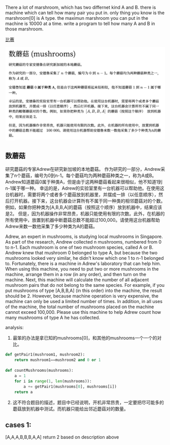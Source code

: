 There a lot of marshroom, which has two differnet kind A and B. there is machine which can tell how many pair you put in. only thing you know is the marshroom[0] is A type. the maximun marshroom you can put in the machine is 10000 at a time. write a program to tell how many A and B in those marshroom.

[比赛](https://www.thepaper.cn/newsDetail_forward_9274304)

![](images/mushrooms.jpg)

## 数蘑菇

研究蘑菇的专家Adrew在研究新加坡的本地蘑菇。
作为研究的一部分，Andrew采集了n个蘑菇，编号为0到n-1。每个蘑菇均为两种蘑菇种类之一，称为A或B。
Andrew知道蘑菇0属于种类A，但是由于这两种蘑菇看起来很相似，他不知道1到n-1属于哪一种。
幸运的是，Adrew的实验室里有一台机器可以帮助他。在使用这台机器时，需要将两个或者多个蘑菇放到机器里，并摆成一排（以任意顺序），然后打开机器。接下来，这台机器会计算所有不属于同一种类的相邻蘑菇对的个数。例如，如果你把种类为[A,B,B,A]的蘑菇（按照这个顺序）放到机器中，结果应该是2。
但是，因为机器操作非常昂贵，机器只能使用有限的次数。此外，在机器的所有使用中，放置到机器中断蘑菇总数不能超过100,000。请使用这台机器帮助Adrew来数一数他采集了多少种类为A的蘑菇。

Adrew, an expert in mushrooms, is studying local mushrooms in Singapore.
As part of the research, Andrew collected n mushrooms, numbered from 0 to n-1. Each mushroom is one of two mushroom species, called A or B.
Andrew knew that mushroom 0 belonged to type A, but because the two mushrooms looked very similar, he didn't know which one 1 to n-1 belonged to.
Fortunately, there is a machine in Adrew's laboratory that can help him. When using this machine, you need to put two or more mushrooms in the machine, arrange them in a row (in any order), and then turn on the machine. Next, this machine will calculate the number of all adjacent mushroom pairs that do not belong to the same species. For example, if you put mushrooms of type [A,B,B,A] (in this order) into the machine, the result should be 2.
However, because machine operation is very expensive, the machine can only be used a limited number of times. In addition, in all uses of the machine, the total number of mushrooms placed on the machine cannot exceed 100,000. Please use this machine to help Adrew count how many mushrooms of type A he has collected.

[](countMushrooms.py)

analysis:
1. 最笨的办法是拿已知的mushrooms[0]，和其他的mushrooms一个一个的对比。

```py
def getPair1(mushroom1, mushroom2):
    return mushroom1==mushroom2 and 0 or 1

def countMushrooms(mushrooms):
    a = 1
    for i in range(1, len(mushrooms)):
        a += getPair1(mushrooms[0], mushrooms[i])
    return a
```
2. 这不符合题目的描述，题目中已经说明，开机非常昂贵，一定要把尽可能多的蘑菇放到机器中测试。而机器只能给出邻近蘑菇对的数量。

## cases 1:
[A,A,A,B,B,B,A,A]
return 2 based on description above

